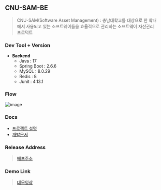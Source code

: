 ## CNU-SAM-BE

> CNU-SAM(Software Asset Management) : 충남대학교를 대상으로 한 학내에서 사용되고 있는 소프트웨어들을 효율적으로 관리하는 소프트웨어 자산관리 프로덕트
> 

### Dev Tool + Version

- **Backend**
    - Java : 17
    - Spring Boot : 2.6.6
    - MySQL : 8.0.29
    - Redis : 8
    - Junit : 4.13.1

### Flow

![image](https://user-images.githubusercontent.com/57447658/175875124-13226fc9-73fc-44ac-a166-62c258cd1d3c.png)

### Docs

- [프로젝트 설명](https://www.notion.so/3acb6f6af2a74cf99b51e735601e68ec)
- [개발문서](https://www.notion.so/1dce5ea802ad47c684db64d2d2fefda5)

### Release Address

> [배포주소](http://168.188.126.186/)
> 

### Demo Link

> [데모영상](https://www.youtube.com/watch?v=G3NfMfse_ik)
>

